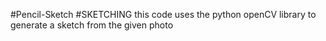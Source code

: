 #Pencil-Sketch
#SKETCHING this code uses the python openCV library to generate a sketch from the given photo
